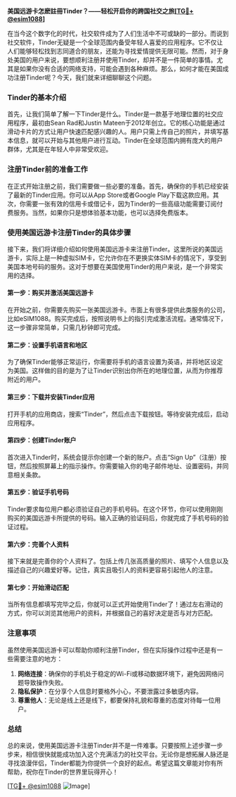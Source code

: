 **美国远游卡怎麽註冊Tinder？——轻松开启你的跨国社交之旅[[TG💪+ @esim1088](https://t.me/s/esim1088)]**

在当今这个数字化的时代，社交软件成为了人们生活中不可或缺的一部分。而说到社交软件，Tinder无疑是一个全球范围内备受年轻人喜爱的应用程序。它不仅让人们能够轻松找到志同道合的朋友，还能为寻找爱情提供无限可能。然而，对于身处美国的用户来说，要想顺利注册并使用Tinder，却并不是一件简单的事情。尤其是如果你没有合适的网络支持，可能会遇到各种麻烦。那么，如何才能在美国成功注册Tinder呢？今天，我们就来详细聊聊这个问题。

### Tinder的基本介绍

首先，让我们简单了解一下Tinder是什么。Tinder是一款基于地理位置的社交应用程序，最初由Sean Rad和Justin Mateen于2012年创立。它的核心功能是通过滑动卡片的方式让用户快速匹配感兴趣的人。用户只需上传自己的照片，并填写基本信息，就可以开始与其他用户进行互动。Tinder在全球范围内拥有庞大的用户群体，尤其是在年轻人中非常受欢迎。

### 注册Tinder前的准备工作

在正式开始注册之前，我们需要做一些必要的准备。首先，确保你的手机已经安装了最新的Tinder应用。你可以从App Store或者Google Play下载这款应用。其次，你需要一张有效的信用卡或借记卡，因为Tinder的一些高级功能需要订阅付费服务。当然，如果你只是想体验基本功能，也可以选择免费版本。

### 使用美国远游卡注册Tinder的具体步骤

接下来，我们将详细介绍如何使用美国远游卡来注册Tinder。这里所说的美国远游卡，实际上是一种虚拟SIM卡，它允许你在不更换实体SIM卡的情况下，享受到美国本地号码的服务。这对于想要在美国使用Tinder的用户来说，是一个非常实用的选择。

#### 第一步：购买并激活美国远游卡

在开始之前，你需要先购买一张美国远游卡。市面上有很多提供此类服务的公司，比如eSIM1088。购买完成后，按照说明书上的指引完成激活流程。通常情况下，这一步骤非常简单，只需几秒钟即可完成。

#### 第二步：设置手机语言和地区

为了确保Tinder能够正常运行，你需要将手机的语言设置为英语，并将地区设定为美国。这样做的目的是为了让Tinder识别出你所在的地理位置，从而为你推荐附近的用户。

#### 第三步：下载并安装Tinder应用

打开手机的应用商店，搜索“Tinder”，然后点击下载按钮。等待安装完成后，启动应用程序。

#### 第四步：创建Tinder账户

首次进入Tinder时，系统会提示你创建一个新的账户。点击“Sign Up”（注册）按钮，然后按照屏幕上的指示操作。你需要输入你的电子邮件地址、设置密码，并同意相关条款。

#### 第五步：验证手机号码

Tinder要求每位用户都必须验证自己的手机号码。在这个环节，你可以使用刚刚购买的美国远游卡所提供的号码。输入正确的验证码后，你就完成了手机号码的验证过程。

#### 第六步：完善个人资料

接下来就是完善你的个人资料了。包括上传几张高质量的照片、填写个人信息以及描述自己的兴趣爱好等。记住，真实且吸引人的资料更容易引起他人的注意。

#### 第七步：开始滑动匹配

当所有信息都填写完毕之后，你就可以正式开始使用Tinder了！通过左右滑动的方式，你可以浏览其他用户的资料，并根据自己的喜好决定是否与对方匹配。

### 注意事项

虽然使用美国远游卡可以帮助你顺利注册Tinder，但在实际操作过程中还是有一些需要注意的地方：

1. **网络连接**：确保你的手机处于稳定的Wi-Fi或移动数据环境下，避免因网络问题导致操作失败。
2. **隐私保护**：在分享个人信息时要格外小心，不要泄露过多敏感内容。
3. **尊重他人**：无论是线上还是线下，都要保持礼貌和尊重的态度对待每一位用户。

### 总结

总的来说，使用美国远游卡注册Tinder并不是一件难事。只要按照上述步骤一步步来，相信很快就能成功加入这个充满活力的社交平台。无论你是想拓展人脉还是寻找浪漫伴侣，Tinder都能为你提供一个良好的起点。希望这篇文章能对你有所帮助，祝你在Tinder的世界里玩得开心！

[[TG💪+ @esim1088](https://t.me/s/esim1088) ![Image](https://i.postimg.cc/4NQfJmqS/Snipaste-2025-05-13-00-14-12.png)]